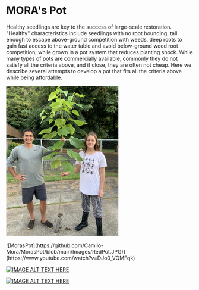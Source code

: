 # MORA's Pot


 
Healthy seedlings are key to the success of large-scale restoration. "Healthy" characteristics include seedlings with no root bounding, tall enough to escape above-ground competition with weeds, deep roots to gain fast access to the water table and avoid below-ground weed root competition, while grown in a pot system that reduces planting shock. While many types of pots are commercially available, commonly they do not satisfy all the criteria above, and if close, they are often not cheap. Here we describe several attempts to develop a pot that fits all the criteria above while being affordable. 



<img src="https://github.com/Camilo-Mora/MorasPot/blob/main/Images/IMG_3425.JPG" width=60% >



<p>![MorasPot](https://github.com/Camilo-Mora/MorasPot/blob/main/Images/RedPot.JPG)](https://www.youtube.com/watch?v=DJo0_VQMFqk)</p>


[![IMAGE ALT TEXT HERE](https://img.youtube.com/vi/YOUTUBE_VIDEO_ID_HERE/0.jpg)](https://www.youtube.com/watch?v=DJo0_VQMFqk)

[![IMAGE ALT TEXT HERE](<img src="https://github.com/Camilo-Mora/MorasPot/blob/main/Images/IMG_3425.JPG" width=60% >)](http://www.youtube.com/watch?v=YOUTUBE_VIDEO_ID_HERE)